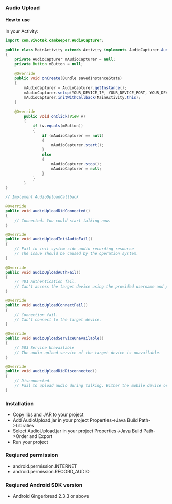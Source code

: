 ### Audio Upload
#### How to use
In your Activity:

```java
import com.vivotek.camkeeper.AudioCapturer;

public class MainActivity extends Activity implements AudioCapturer.AudioUploadCallback
{
    private AudioCapturer mAudioCapturer = null;
    private Button mButton = null;
    
    @Override
    public void onCreate(Bundle savedInstanceState)
    {
        mAudioCapturer = AudioCapturer.getInstance();  
        mAudioCapturer.setup(YOUR_DEVICE_IP, YOUR_DEVICE_PORT, YOUR_DEVICE_AUDIO_UPLOAD_URL, YOUR_DEVICE_USERNAME, YOUR_DEVICE_PASSWORD, USE_HTTPS); 
        mAudioCapturer.initWithCallback(MainActivity.this); 
    }
    
    @Override
        public void onClick(View v)
        {
            if (v.equals(mButton))
            {
                if (mAudioCapturer == null)
                {
                    mAudioCapturer.start();
                }
                else
                {
                    mAudioCapturer.stop();
                    mAudioCapturer = null;
                }
            }
        }
}

// Implement AudioUploadCallback

@Override
public void audioUploadDidConnected()
{
    // Connected. You could start talking now.
}

@Override
public void audioUploadInitAudioFail()
{
    // Fail to init system-side audio recording resource
    // The issue should be caused by the operation system.
}

@Override
public void audioUploadAuthFail()
{
    // 401 Authentication fail.
    // Can't access the target device using the provided username and password.
}

@Override
public void audioUploadConnectFail()
{
    // Connection fail.
    // Can't connect to the target device.
}

@Override
public void audioUploadServiceUnavailable()
{     
    // 503 Service Unavailable
    // The audio upload service of the target device is unavailable.
}

@Override
public void audioUploadDidDisconnected()
{     
    // Disconnected. 
    // Fail to upload audio during talking. Either the mobile device or the target device is disconnected.
}

```

### Installation
- Copy libs and JAR to your project
- Add AudioUpload.jar in your project Properties->Java Build Path->Libraties
- Select AudioUpload.jar in your project Properties->Java Build Path->Order and Export
- Run your project

### Reqiured permission
- android.permission.INTERNET
- android.permission.RECORD_AUDIO

### Reqiured Android SDK version
- Android Gingerbread 2.3.3 or above
